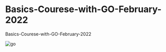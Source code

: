 # Basics-Courese-with-GO-February-2022
Basics-Courese-with-GO-February-2022

![go](https://user-images.githubusercontent.com/51271834/150707659-de147b37-e310-4b3c-b8dd-8f4be82336db.jpeg)
